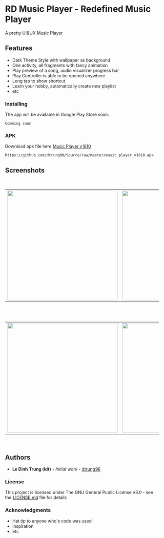 # RD Music Player - Redefined Music Player
A pretty UI&UX Music Player

## Features
* Dark Theme Style with wallpaper as background
* One activity, all fragments with fancy animation
* Play preview of a song, audio visualizer progress bar
* Play Controller is able to be opened anywhere
* Long tap to show shortcut
* Learn your hobby, automatically create new playlist
* etc

### Installing
The app will be available in Google Play Store soon.
```
Comming soon
```
### APK
Download apk file here [Music Player v1610](https://github.com/dtrung98/Source/raw/master/music_player_v1610.apk)
```
https://github.com/dtrung98/Source/raw/master/music_player_v1610.apk
```
## Screenshots
</br>
<div align="center">
   <table align="center" border="0" >
  <tr>
    <td>
<img width="360"
src="https://user-images.githubusercontent.com/33343210/57590440-f97e8880-7555-11e9-8752-de58c3661f30.png"/>
       <td><img width="360"
src="https://user-images.githubusercontent.com/33343210/54081299-34392a00-4335-11e9-82ef-dcbaea8defdb.png"/>
    </td>
     <td> <img width="360"
src="https://user-images.githubusercontent.com/33343210/54081062-97748d80-4330-11e9-9dcb-7b1eb13149d6.png"/></td>
  </table>
  </div>
</br>
<div align="center">
  <table align="center" border="0" >
  <tr>
    <td> <img width="360"
src="https://user-images.githubusercontent.com/33343210/54081173-dc012880-4332-11e9-982b-08458ad1f4ae.png"/></td>
     <td> <img width="360"
src="https://user-images.githubusercontent.com/33343210/57590480-406c7e00-7556-11e9-8af3-b8234faffa84.png"/></td>
     <td> <img width="360"
src="https://user-images.githubusercontent.com/33343210/57590345-5b8abe00-7555-11e9-99bb-0a00cc66fbca.png"/></td>
  </tr>
</table>
  </div>
</br>

## Authors

* **Le Dinh Trung (ldt)** - *Initial work* - [dtrung98](https://github.com/dtrung98)


### License

This project is licensed under The GNU General Public License v3.0 - see the [LICENSE.md](/LICENSE) file for details

### Acknowledgments

* Hat tip to anyone who's code was used
* Inspiration
* etc

